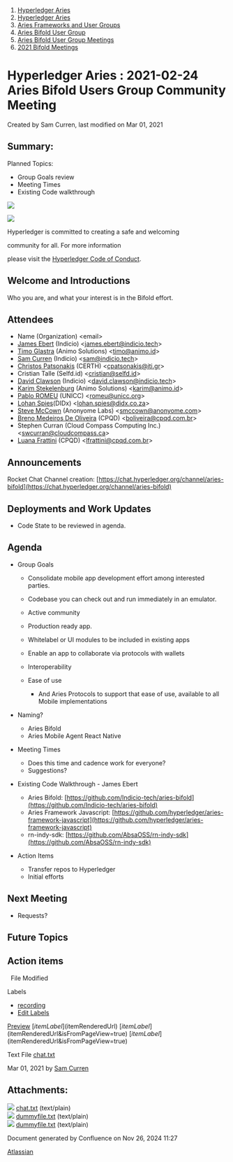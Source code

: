 1. [Hyperledger Aries](index.html)
2. [Hyperledger Aries](Hyperledger-Aries_18481154.html)
3. [Aries Frameworks and User Groups](Aries-Frameworks-and-User-Groups_18481290.html)
4. [Aries Bifold User Group](Aries-Bifold-User-Group_18490719.html)
5. [Aries Bifold User Group Meetings](Aries-Bifold-User-Group-Meetings_18490725.html)
6. [2021 Bifold Meetings](2021-Bifold-Meetings_18514782.html)

# Hyperledger Aries : 2021-02-24 Aries Bifold Users Group Community Meeting

Created by Sam Curren, last modified on Mar 01, 2021

## Summary:

Planned Topics:

- Group Goals review
- Meeting Times
- Existing Code walkthrough

![](https://wiki.hyperledger.org/download/attachments/29034696/Antitrustnotice.png?version=1&modificationDate=1581695654000&api=v2)

![](https://wiki.hyperledger.org/download/attachments/2392771/welcome.png?version=2&modificationDate=1572450107000&api=v2)

Hyperledger is committed to creating a safe and welcoming

community for all. For more information

please visit the [Hyperledger Code of Conduct](https://lf-hyperledger.atlassian.net/wiki/display/HYP/Hyperledger+Code+of+Conduct).

## Welcome and Introductions

Who you are, and what your interest is in the Bifold effort.

## Attendees

- Name (Organization) &lt;email&gt;
- [James Ebert](https://lf-hyperledger.atlassian.net/wiki/people/557058:1b65ef69-a9c7-4f13-8ac7-eca3c34f5f97?ref=confluence) (Indicio) &lt;james.ebert@indicio.tech&gt;
- [Timo Glastra](https://lf-hyperledger.atlassian.net/wiki/people/5f64a069a1048d0069073500?ref=confluence) (Animo Solutions) &lt;timo@animo.id&gt;
- [Sam Curren](https://lf-hyperledger.atlassian.net/wiki/people/557058:1ed5fd92-7e42-4cab-87b1-688e48bc02c2?ref=confluence) (Indicio) &lt;sam@indicio.tech&gt;
- [Christos Patsonakis](https://lf-hyperledger.atlassian.net/wiki/people/70121:72bc1f88-5947-4280-a929-87857131bf55?ref=confluence) (CERTH) &lt;cpatsonakis@iti.gr&gt;
- Cristian Talle (Selfd.id) &lt;cristian@selfd.id&gt;
- [David Clawson](https://lf-hyperledger.atlassian.net/wiki/people/603576291853760070159a87?ref=confluence) (Indicio) &lt;david.clawson@indicio.tech&gt;
- [Karim Stekelenburg](https://lf-hyperledger.atlassian.net/wiki/people/712020:c1a35915-1263-4367-b8e3-59469f567436?ref=confluence) (Animo Solutions) &lt;karim@animo.id&gt;
- [Pablo ROMEU](https://lf-hyperledger.atlassian.net/wiki/people/5e218fbea531f30ca3853935?ref=confluence) (UNICC) &lt;romeu@unicc.org&gt;
- [Lohan Spies](https://lf-hyperledger.atlassian.net/wiki/people/557058:955e8187-8218-4b8d-a771-c2c1bf9b4c9e?ref=confluence)(DIDx) &lt;lohan.spies@didx.co.za&gt;
- [Steve McCown](https://lf-hyperledger.atlassian.net/wiki/people/712020:6a16994f-5370-4543-a732-609646e7e665?ref=confluence) (Anonyome Labs) &lt;smccown@anonyome.com&gt;
- [Breno Medeiros De Oliveira](https://lf-hyperledger.atlassian.net/wiki/people/5f510b248d89e30046fdecab?ref=confluence) (CPQD) &lt;boliveira@cpqd.com.br&gt;
- Stephen Curran (Cloud Compass Computing Inc.) &lt;swcurran@cloudcompass.ca&gt;
- [Luana Frattini](https://lf-hyperledger.atlassian.net/wiki/people/70121:11f89dc6-528a-42ed-9da9-f16fb42edc68?ref=confluence) (CPQD) &lt;lfrattini@cpqd.com.br&gt;

## Announcements

Rocket Chat Channel creation: [https://chat.hyperledger.org/channel/aries-bifold](https://chat.hyperledger.org/channel/aries-bifold)

## Deployments and Work Updates

- Code State to be reviewed in agenda.

## Agenda

- Group Goals
  
  - Consolidate mobile app development effort among interested parties.
  - Codebase you can check out and run immediately in an emulator.
  - Active community
  - Production ready app.
  - Whitelabel or UI modules to be included in existing apps
  - Enable an app to collaborate via protocols with wallets
  - Interoperability
  - Ease of use
    
    - And Aries Protocols to support that ease of use, available to all Mobile implementations
- Naming?
  
  - Aries Bifold
  - Aries Mobile Agent React Native
- Meeting Times
  
  - Does this time and cadence work for everyone?
  - Suggestions?
- Existing Code Walkthrough - James Ebert
  
  - Aries Bifold: [https://github.com/Indicio-tech/aries-bifold](https://github.com/Indicio-tech/aries-bifold)
  - Aries Framework Javascript: [https://github.com/hyperledger/aries-framework-javascript](https://github.com/hyperledger/aries-framework-javascript)
  - rn-indy-sdk: [https://github.com/AbsaOSS/rn-indy-sdk](https://github.com/AbsaOSS/rn-indy-sdk)
- Action Items
  
  - Transfer repos to Hyperledger
  - Initial efforts

## Next Meeting

- Requests?

## Future Topics

## Action items

  File Modified

Labels

- [recording](/wiki/label/ARIES/recording)
- [Edit Labels](# "Edit Labels")

[Preview]() [$itemLabel]($itemRenderedUrl) [$itemLabel]($itemRenderedUrl&isFromPageView=true) [$itemLabel]($itemRenderedUrl&isFromPageView=true)

Text File [chat.txt](attachments/18490729/18514916.txt "Download")

Mar 01, 2021 by [Sam Curren](/wiki/people/557058:1ed5fd92-7e42-4cab-87b1-688e48bc02c2)

## Attachments:

![](images/icons/bullet_blue.gif) [chat.txt](attachments/18490729/18514916.txt) (text/plain)  
![](images/icons/bullet_blue.gif) [dummyfile.txt](attachments/18490729/18514917.txt) (text/plain)  
![](images/icons/bullet_blue.gif) [dummyfile.txt](attachments/18490729/18514918.txt) (text/plain)

Document generated by Confluence on Nov 26, 2024 11:27

[Atlassian](http://www.atlassian.com/)
